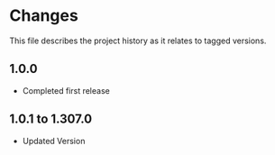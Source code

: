 # Changes
This file describes the project history as it relates to tagged versions.

## 1.0.0
- Completed first release

## 1.0.1 to 1.307.0
- Updated Version
